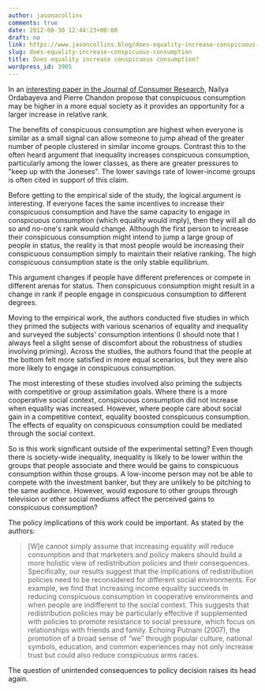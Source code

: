 ```yaml
---
author: jasonacollins
comments: true
date: 2012-08-30 12:44:23+00:00
draft: no
link: https://www.jasoncollins.blog/does-equality-increase-conspicuous-consumption/
slug: does-equality-increase-conspicuous-consumption
title: Does equality increase conspicuous consumption?
wordpress_id: 3905
---
```


In an [interesting paper in the Journal of Consumer Research](http://www.jstor.org/stable/10.1086/658165), Nailya Ordabayeva and Pierre Chandon propose that conspicuous consumption may be higher in a more equal society as it provides an opportunity for a larger increase in relative rank.

The benefits of conspicuous consumption are highest when everyone is similar as a small signal can allow someone to jump ahead of the greater number of people clustered in similar income groups. Contrast this to the often heard argument that inequality increases conspicuous consumption, particularly among the lower classes, as there are greater pressures to "keep up with the Joneses". The lower savings rate of lower-income groups is often cited in support of this claim.

Before getting to the empirical side of the study, the logical argument is interesting. If everyone faces the same incentives to increase their conspicuous consumption and have the same capacity to engage in conspicuous consumption (which equality would imply), then they will all do so and no-one's rank would change. Although the first person to increase their conspicuous consumption might intend to jump a large group of people in status, the reality is that most people would be increasing their conspicuous consumption simply to maintain their relative ranking. The high conspicuous consumption state is the only stable equilibrium.

This argument changes if people have different preferences or compete in different arenas for status. Then conspicuous consumption might result in a change in rank if people engage in conspicuous consumption to different degrees.

Moving to the empirical work, the authors conducted five studies in which they primed the subjects with various scenarios of equality and inequality and surveyed the subjects' consumption intentions (I should note that I always feel a slight sense of discomfort about the robustness of studies involving priming). Across the studies, the authors found that the people at the bottom felt more satisfied in more equal scenarios, but they were also more likely to engage in conspicuous consumption.

The most interesting of these studies involved also priming the subjects with competitive or group assimilation goals. Where there is a more cooperative social context, conspicuous consumption did not increase when equality was increased. However, where people care about social gain in a competitive context, equality boosted conspicuous consumption. The effects of equality on conspicuous consumption could be mediated through the social context.

So is this work significant outside of the experimental setting? Even though there is society-wide inequality, inequality is likely to be lower within the groups that people associate and there would be gains to conspicuous consumption within those groups. A low-income person may not be able to compete with the investment banker, but they are unlikely to be pitching to the same audience. However, would exposure to other groups through television or other social mediums affect the perceived gains to conspicuous consumption?

The policy implications of this work could be important. As stated by the authors:


<blockquote>[W]e cannot simply assume that increasing equality will reduce consumption and that marketers and policy makers should build a more holistic view of redistribution policies and their consequences. Specifically, our results suggest that the implications of redistribution policies need to be reconsidered for different social environments. For example, we find that increasing income equality succeeds in reducing conspicuous consumption in cooperative environments and when people are indifferent to the social context. This suggests that redistribution policies may be particularly effective if supplemented with policies to promote resistance to social pressure, which focus on relationships with friends and family. Echoing Putnam (2007), the promotion of a broad sense of “we” through popular culture, national symbols, education, and common experiences may not only increase trust but could also reduce conspicuous arms races.</blockquote>


The question of unintended consequences to policy decision raises its head again.

